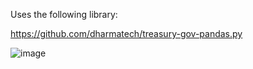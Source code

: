 Uses the following library:

https://github.com/dharmatech/treasury-gov-pandas.py

![image](https://github.com/dharmatech/tga_taxes.py/assets/20816/df9eae5f-cac3-45c9-890d-35c5020294b0)
